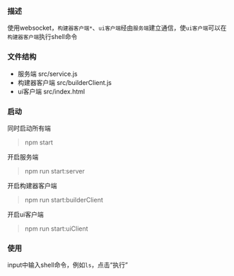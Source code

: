 ### 描述
使用websocket，`构建器客户端*`、`ui客户端`经由`服务端`建立通信，使`ui客户端`可以在`构建器客户端`执行shell命令

### 文件结构
- 服务端 src/service.js
- 构建器客户端 src/builderClient.js
- ui客户端 src/index.html

### 启动
同时启动所有端
> npm start

开启服务端
> npm run start:server

开启构建器客户端
> npm run start:builderClient

开启ui客户端
> npm run start:uiClient

### 使用
input中输入shell命令，例如`ls`，点击“执行”
